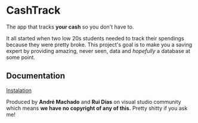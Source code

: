 # **CashTrack**
The app that tracks **your cash** so you don't have to.

It all started when two low 20s students needed to track their spendings because they were pretty broke. This project's goal is to make you a saving expert by providing amazing, never seen, data and *hopefully* a database at some point.



## Documentation

[Instalation](https://github.com/eusouorui/CashTrack/blob/develop/CashTrack/docmentation/instalation.md)



Produced by **André Machado** and **Rui Dias** on visual studio community which means **we have no copyright of any of this.** Pretty shitty if you ask me!
